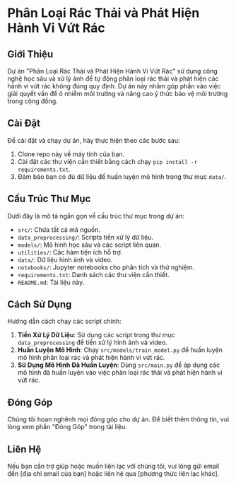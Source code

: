 # Phân Loại Rác Thải và Phát Hiện Hành Vi Vứt Rác

## Giới Thiệu
Dự án "Phân Loại Rác Thải và Phát Hiện Hành Vi Vứt Rác" sử dụng công nghệ học sâu và xử lý ảnh để tự động phân loại rác thải và phát hiện các hành vi vứt rác không đúng quy định. Dự án này nhằm góp phần vào việc giải quyết vấn đề ô nhiễm môi trường và nâng cao ý thức bảo vệ môi trường trong cộng đồng.

## Cài Đặt
Để cài đặt và chạy dự án, hãy thực hiện theo các bước sau:

1. Clone repo này về máy tính của bạn.
2. Cài đặt các thư viện cần thiết bằng cách chạy `pip install -r requirements.txt`.
3. Đảm bảo bạn có đủ dữ liệu để huấn luyện mô hình trong thư mục `data/`.

## Cấu Trúc Thư Mục
Dưới đây là mô tả ngắn gọn về cấu trúc thư mục trong dự án:

- `src/`: Chứa tất cả mã nguồn.
- `data_preprocessing/`: Scripts tiền xử lý dữ liệu.
- `models/`: Mô hình học sâu và các script liên quan.
- `utilities/`: Các hàm tiện ích hỗ trợ.
- `data/`: Dữ liệu hình ảnh và video.
- `notebooks/`: Jupyter notebooks cho phân tích và thử nghiệm.
- `requirements.txt`: Danh sách các thư viện cần thiết.
- `README.md`: Tài liệu này.

## Cách Sử Dụng
Hướng dẫn cách chạy các script chính:

1. **Tiền Xử Lý Dữ Liệu**: Sử dụng các script trong thư mục `data_preprocessing` để tiền xử lý hình ảnh và video.
2. **Huấn Luyện Mô Hình**: Chạy `src/models/train_model.py` để huấn luyện mô hình phân loại rác và phát hiện hành vi vứt rác.
3. **Sử Dụng Mô Hình Đã Huấn Luyện**: Dùng `src/main.py` để áp dụng các mô hình đã huấn luyện vào việc phân loại rác thải và phát hiện hành vi vứt rác.

## Đóng Góp
Chúng tôi hoan nghênh mọi đóng góp cho dự án. Để biết thêm thông tin, vui lòng xem phần "Đóng Góp" trong tài liệu.

## Liên Hệ
Nếu bạn cần trợ giúp hoặc muốn liên lạc với chúng tôi, vui lòng gửi email đến [địa chỉ email của bạn] hoặc liên hệ qua [phương thức liên lạc khác].

